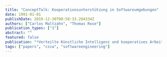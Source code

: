 ```yaml
---
title: "ConceptTalk: Kooperationsunterstützung in Softwareumgebungen"
date: 1991-01-01
publishDate: 2019-12-30T00:58:33.284334Z
authors: ["Carlos Maltzahn", "Thomas Rose"]
publication_types: ["1"]
abstract: ""
featured: false
publication: "*Verteilte Künstliche Intelligenz und kooperatives Arbeiten*"
tags: ["papers", "cscw", "softwareengineering"]
---
```



